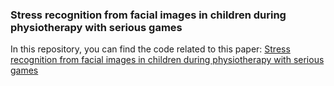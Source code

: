 ### Stress recognition from facial images in children during physiotherapy with serious games

In this repository, you can find the code related to this paper: [Stress recognition from facial images in children during physiotherapy with serious games](https://www.sciencedirect.com/science/article/abs/pii/S0957417423023394)
